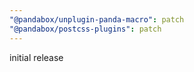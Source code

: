 ```yaml
---
"@pandabox/unplugin-panda-macro": patch
"@pandabox/postcss-plugins": patch
---
```


initial release
